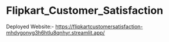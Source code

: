 # Flipkart_Customer_Satisfaction

Deployed Website:- https://flipkartcustomersatisfaction-mhdvgonyg3h6htlu8qnhyr.streamlit.app/
